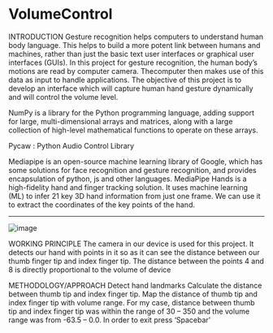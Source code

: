 # VolumeControl
INTRODUCTION
Gesture recognition helps computers to understand human body language. This helps to build a more potent link between humans and machines, rather than just the basic text user interfaces or graphical user interfaces (GUIs). In this project for gesture recognition, the human body’s motions are read by computer camera. Thecomputer then makes use of this data as input to handle applications. The objective of this project is to develop an interface which will capture human hand gesture dynamically and will control the volume level.

NumPy is a library for the Python programming language, adding support for large, multi-dimensional arrays and matrices, along with a large collection of high-level mathematical functions to operate on these arrays.

Pycaw : Python Audio Control Library

Mediapipe is an open-source machine learning library of Google, which has some solutions for face recognition and gesture recognition, and provides encapsulation of python, js and other languages. MediaPipe Hands is a high-fidelity hand and finger tracking solution. It uses machine learning (ML) to infer 21 key 3D hand information from just one frame. We can use it to extract the coordinates of the key points of the hand.


-------------------------------------------------------------------------------------------------------------------------------------------------------------------------

![image](https://user-images.githubusercontent.com/82171169/171317563-c598abea-72f8-4176-83e7-2c4efb08205d.png)


WORKING PRINCIPLE
The camera in our device is used for this project. It detects our hand with points in it so as it can see the distance between our thumb finger tip and index finger tip. The distance between the points 4 and 8 is directly proportional to the volume of device


METHODOLOGY/APPROACH
Detect hand landmarks
Calculate the distance between thumb tip and index finger tip.
Map the distance of thumb tip and index finger tip with volume range. For my case, distance between thumb tip and index finger tip was within the range of 30 – 350 and the volume range was from -63.5 – 0.0.
In order to exit press ‘Spacebar'
